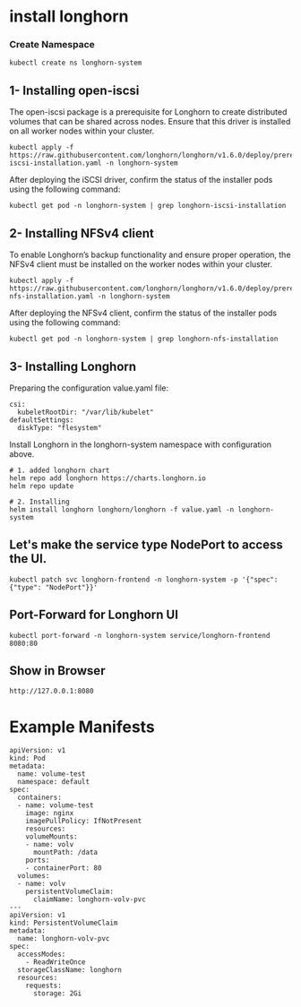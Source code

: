 # install longhorn

### Create Namespace

```
kubectl create ns longhorn-system
```

## 1- Installing open-iscsi
The open-iscsi package is a prerequisite for Longhorn to create distributed volumes that can be shared across nodes. Ensure that this driver is installed on all worker nodes within your cluster.

```
kubectl apply -f https://raw.githubusercontent.com/longhorn/longhorn/v1.6.0/deploy/prerequisite/longhorn-iscsi-installation.yaml -n longhorn-system
```

After deploying the iSCSI driver, confirm the status of the installer pods using the following command:
```
kubectl get pod -n longhorn-system | grep longhorn-iscsi-installation
```

## 2- Installing NFSv4 client
To enable Longhorn’s backup functionality and ensure proper operation, the NFSv4 client must be installed on the worker nodes within your cluster.

```
kubectl apply -f https://raw.githubusercontent.com/longhorn/longhorn/v1.6.0/deploy/prerequisite/longhorn-nfs-installation.yaml -n longhorn-system
```

After deploying the NFSv4 client, confirm the status of the installer pods using the following command:

```
kubectl get pod -n longhorn-system | grep longhorn-nfs-installation 
```

## 3- Installing Longhorn

Preparing the configuration value.yaml file:
```
csi:
  kubeletRootDir: "/var/lib/kubelet"
defaultSettings:
  diskType: "flesystem"
```

Install Longhorn in the longhorn-system namespace with configuration above.
```
# 1. added longhorn chart
helm repo add longhorn https://charts.longhorn.io
helm repo update

# 2. Installing
helm install longhorn longhorn/longhorn -f value.yaml -n longhorn-system
```

## Let's make the service type NodePort to access the UI.
```
kubectl patch svc longhorn-frontend -n longhorn-system -p '{"spec": {"type": "NodePort"}}'
```

## Port-Forward for Longhorn UI
```
kubectl port-forward -n longhorn-system service/longhorn-frontend 8080:80
```

## Show in Browser
```
http://127.0.0.1:8080
```



# Example Manifests
```
apiVersion: v1
kind: Pod
metadata:
  name: volume-test
  namespace: default
spec:
  containers:
  - name: volume-test
    image: nginx
    imagePullPolicy: IfNotPresent
    resources: 
    volumeMounts:
    - name: volv
      mountPath: /data
    ports:
    - containerPort: 80
  volumes:
  - name: volv
    persistentVolumeClaim:
      claimName: longhorn-volv-pvc
---
apiVersion: v1
kind: PersistentVolumeClaim
metadata:
  name: longhorn-volv-pvc
spec:
  accessModes:
    - ReadWriteOnce
  storageClassName: longhorn
  resources:
    requests:
      storage: 2Gi
```
